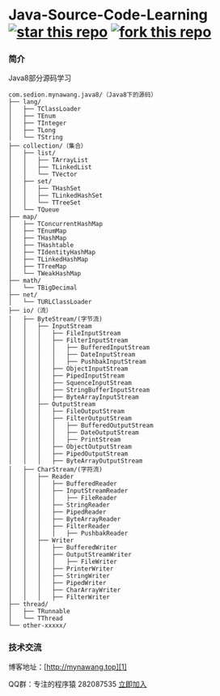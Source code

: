 # Java-Source-Code-Learning [![star this repo](http://githubbadges.com/star.svg?user=mynawang&repo=Java-Source-Code-Learning&style=flat&color=fff&background=1081C1)](https://github.com/mynawang/Java-Source-Code-Learning) [![fork this repo](http://githubbadges.com/fork.svg?user=mynawang&repo=Java-Source-Code-Learning&style=flat&color=fff&background=1081C1)](https://github.com/mynawang/Java-Source-Code-Learning/fork)

### 简介

Java8部分源码学习


```
com.sedion.mynawang.java8/（Java8下的源码）
├── lang/
│   ├── TClassLoader
│   ├── TEnum
│   ├── TInteger
│   ├── TLong
│   └── TString
├── collection/（集合）
│   ├── list/
│   │   ├── TArrayList
│   │   ├── TLinkedList
│   │   └── TVector
│   ├── set/
│   │   ├── THashSet
│   │   ├── TLinkedHashSet
│   │   └── TTreeSet
│   └── TQueue
├── map/
│   ├── TConcurrentHashMap
│   ├── TEnumMap
│   ├── THashMap
│   ├── THashtable
│   ├── TIdentityHashMap
│   ├── TLinkedHashMap
│   ├── TTreeMap
│   └── TWeakHashMap
├── math/
│   └── TBigDecimal
├── net/
│   └── TURLClassLoader
├── io/（流）
│   ├── ByteStream/(字节流)
│   │   ├── InputStream
│   │   │   ├── FileInputStream
│   │   │   ├── FilterInputStream
│   │   │   │   ├── BufferedInputStream
│   │   │   │   ├── DateInputStream
│   │   │   │   ├── PushbakInputStream
│   │   │   ├── ObjectInputStream
│   │   │   ├── PipedInputStream
│   │   │   ├── SquenceInputStream
│   │   │   ├── StringBufferInputStream
│   │   │   ├── ByteArrayInputStream
│   │   ├── OutputStream
│   │   │   ├── FileOutputStream
│   │   │   ├── FilterOutputStream
│   │   │   │   ├── BufferedOutputStream
│   │   │   │   ├── DateOutputStream
│   │   │   │   ├── PrintStream
│   │   │   ├── ObjectOutputStream
│   │   │   ├── PipedOutputStream
│   │   │   ├── ByteArrayOutputStream
│   ├── CharStream/(字符流)
│   │   ├── Reader
│   │   │   ├── BufferedReader
│   │   │   ├── InputStreamReader
│   │   │   │   ├── FileReader
│   │   │   ├── StringReader
│   │   │   ├── PipedReader
│   │   │   ├── ByteArrayReader
│   │   │   ├── FilterReader
│   │   │   │   ├── PushbakReader
│   │   ├── Writer
│   │   │   ├── BufferedWriter
│   │   │   ├── OutputStreamWriter
│   │   │   │   ├── FileWriter
│   │   │   ├── PrinterWriter
│   │   │   ├── StringWriter
│   │   │   ├── PipedWriter
│   │   │   ├── CharArrayWriter
│   │   │   ├── FilterWriter
├── thread/
│   ├── TRunnable
│   └── TThread
└── other-xxxxx/
```

### 技术交流

博客地址：[http://mynawang.top][1]

QQ群：专注的程序猿 282087535 [立即加入][2]


  [1]: http://mynawang.top
  [2]: http://shang.qq.com/wpa/qunwpa?idkey=632f7c11e0cb5dfc02231352205d9921c50e849a343e4010e4df1c25f59d2e90
